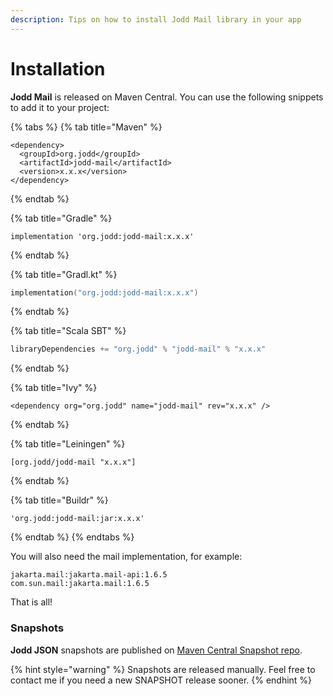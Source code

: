 ```yaml
---
description: Tips on how to install Jodd Mail library in your app
---
```


# Installation

**Jodd Mail** is released on Maven Central. You can use the following snippets to add it to your project:

{% tabs %}
{% tab title="Maven" %}
```markup
<dependency>
  <groupId>org.jodd</groupId>
  <artifactId>jodd-mail</artifactId>
  <version>x.x.x</version>
</dependency>
```
{% endtab %}

{% tab title="Gradle" %}
```
implementation 'org.jodd:jodd-mail:x.x.x'
```
{% endtab %}

{% tab title="Gradl.kt" %}
```kotlin
implementation("org.jodd:jodd-mail:x.x.x")
```
{% endtab %}

{% tab title="Scala SBT" %}
```scala
libraryDependencies += "org.jodd" % "jodd-mail" % "x.x.x"
```
{% endtab %}

{% tab title="Ivy" %}
```markup
<dependency org="org.jodd" name="jodd-mail" rev="x.x.x" />
```
{% endtab %}

{% tab title="Leiningen" %}
```
[org.jodd/jodd-mail "x.x.x"]
```
{% endtab %}

{% tab title="Buildr" %}
```
'org.jodd:jodd-mail:jar:x.x.x'
```
{% endtab %}
{% endtabs %}

You will also need the mail implementation, for example:

```
jakarta.mail:jakarta.mail-api:1.6.5
com.sun.mail:jakarta.mail:1.6.5
```

That is all!

### Snapshots

**Jodd JSON** snapshots are published on [Maven Central Snapshot repo](https://oss.sonatype.org/content/repositories/snapshots/org/jodd/jodd-lagarto/).

{% hint style="warning" %}
Snapshots are released manually. Feel free to contact me if you need a new SNAPSHOT release sooner.
{% endhint %}

